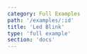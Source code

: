```yaml
---
category: Full Examples
path: '/examples/:id'
title: 'Led Blink'
type: 'full example'
section: 'docs'
---
```

